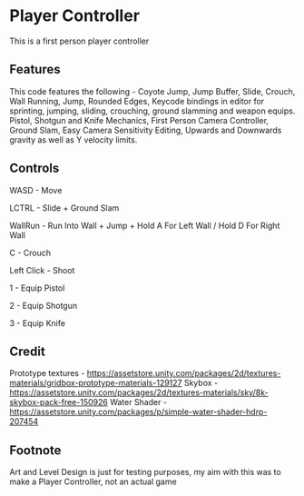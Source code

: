 # Player Controller

This is a first person player controller

## Features

This code features the following - Coyote Jump, Jump Buffer, Slide, Crouch, Wall Running, Jump, Rounded Edges, Keycode bindings in editor for sprinting, jumping, sliding, crouching, ground slamming and weapon equips. Pistol, Shotgun and Knife Mechanics, First Person Camera Controller, Ground Slam, Easy Camera Sensitivity Editing, Upwards and Downwards gravity as well as Y velocity limits.

## Controls
WASD - Move

LCTRL - Slide + Ground Slam

WallRun - Run Into Wall + Jump + Hold A For Left Wall / Hold D For Right Wall

C - Crouch

Left Click - Shoot

1 - Equip Pistol

2 - Equip Shotgun

3 - Equip Knife

## Credit
Prototype textures - https://assetstore.unity.com/packages/2d/textures-materials/gridbox-prototype-materials-129127
Skybox - https://assetstore.unity.com/packages/2d/textures-materials/sky/8k-skybox-pack-free-150926
Water Shader - https://assetstore.unity.com/packages/p/simple-water-shader-hdrp-207454

## Footnote
Art and Level Design is just for testing purposes, my aim with this was to make a Player Controller, not an actual game